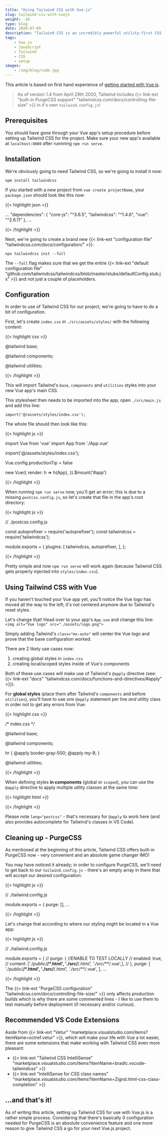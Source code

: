 ```yaml
---
title: "Using Tailwind CSS with Vue.js"
slug: tailwind-css-with-vuejs
weight: -16
type: blog
date: 2020-07-09
description: "Tailwind CSS is an incredibly powerful utility-first CSS framework. It's super easy to set up and makes you very flexible."
tags:
    - Vue.js
    - JavaScript
    - Tailwind
    - CSS
    - setup
images:
    - /img/blog/code.jpg
---
```


This article is based on first hand experience of [getting started with Vue.js](/blog/vuejs-getting-started-in-2020).

> As of version 1.4 from April 29th 2020, Tailwind includes {{< link-ext "built-in PurgeCSS support" "tailwindcss.com/docs/controlling-file-size" >}} in it's own `tailwind.config.js`!

## Prerequisites

You should have gone through your Vue app's setup procedure before setting up Tailwind CSS for the project. Make sure your new app's available at `localhost:8080` after runnning `npm run serve`.

## Installation

We're obviously going to need Tailwind CSS, so we're going to install it now:

`npm install tailwindcss`

If you started with a new project from `vue create projectName`, your `package.json` should look like this now:

{{< highlight json >}}

...
"dependencies": {
  "core-js": "^3.6.5",
  "tailwindcss": "^1.4.6",
  "vue": "^2.6.11"
},
...

{{< /highlight >}}

Next, we're going to create a brand new {{< link-ext "configuration file" "tailwindcss.com/docs/configuration/" >}}:

`npx tailwindcss init --full`

The `--full` flag makes sure that we get the entire {{< link-ext "default configuration file" "github.com/tailwindcss/tailwindcss/blob/master/stubs/defaultConfig.stub.js" >}} and not just a couple of placeholders.

## Configuration

In order to use of Tailwind CSS for our project, we're going to have to do a bit of configuration.

First, let's create `index.css` in `./src/assets/styles/` with the following content:

{{< highlight css >}}

@tailwind base;

@tailwind components;

@tailwind utilities;

{{< /highlight >}}

This will import Tailwind's `base`, `components` and `utilities` styles into your new Vue app's main CSS.

This stylesheet then needs to be imported into the app; open `./src/main.js` and add this line:

`import('@/assets/styles/index.css');`

The whole file should then look like this:

{{< highlight js >}}

import Vue from 'vue'
import App from './App.vue'

import('@/assets/styles/index.css');

Vue.config.productionTip = false

new Vue({
  render: h => h(App),
}).$mount('#app')

{{< /highlight >}}

When running `npm run serve` now, you'll get an error; this is due to a missing `postcss.config.js`, so let's create that file in the app's root directory:

{{< highlight js >}}

// ./postcss.config.js

const autoprefixer = require('autoprefixer');
const tailwindcss = require('tailwindcss');

module.exports = {
  plugins: [
    tailwindcss,
    autoprefixer,
  ],
};

{{< /highlight >}}

Pretty simple and now `npm run serve` will work again (because Tailwind CSS gets properly injected into `styles/index.css`).

## Using Tailwind CSS with Vue

If you haven't touched your Vue app yet, you'll notice the Vue logo has moved all the way to the left; it's not centered anymore due to Tailwind's reset styles.

Let's change that! Head over to your app's `App.vue` and change this line: `<img alt="Vue logo" src="./assets/logo.png">`

Simply adding Tailwind's `class="mx-auto"` will center the Vue logo and prove that the base configuration worked.

There are 2 likely use cases now:

1. creating global styles in `index.css`
2. creating local/scoped styles inside of Vue's components

Both of these use cases will make use of Tailwind's `@apply` directive (see: {{< link-ext "docs" "tailwindcss.com/docs/functions-and-directives/#apply" >}}).

For **global styles** (place them after Tailwind's `components` and before `utilities`), you'll have to use _one_ `@apply` statement per line _and_ utility class in order not to get any errors from Vue:

{{< highlight css >}}

/* index.css */

@tailwind base;

@tailwind components;

hr {
  @apply border-gray-500;
  @apply my-8;
}

@tailwind utilities;

{{< /highlight >}}

When defining styles **in components** (global or `scoped`), you can use the `@apply` directive to apply multiple utility classes at the same time:

{{< highlight html >}}

<style lang="postcss">
  .btn {
    @apply inline-block font-bold rounded-lg shadow-sm px-6 py-2;
  }
</style>

{{< /highlight >}}

Please note `lang="postcss"` - that's necessary for `@apply` to work here (and also provides autocomplete for Tailwind's classes in VS Code).

## Cleaning up - PurgeCSS

As mentioned at the beginning of this article, Tailwind CSS offers built-in PurgeCSS now - very convenient and an absolute game changer IMO!

You may have noticed it already; in order to configure PurgeCSS, we'll need to get back to our `tailwind.config.js` - there's an empty array in there that will accept our desired configuration:

{{< highlight js >}}

// ./tailwind.config.js

module.exports = {
  purge: [],
  ...

{{< /highlight >}}

Let's change that according to where our styling might be located in a Vue app:

{{< highlight js >}}

// ./tailwind.config.js

module.exports = {
  // purge: { //ENABLE TO TEST LOCALLY
  //   enabled: true,
  //   content: ['./public/**/*.html', './src/**/*.html', './src/**/*.vue',],
  // },
  purge: [
    './public/**/*.html',
    './src/**/*.html',
    './src/**/*.vue',
  ],
  ...

{{< /highlight >}}

The {{< link-ext "PurgeCSS configuration" "tailwindcss.com/docs/controlling-file-size/" >}} only affects production builds which is why there are some commented lines - I like to use them to test manually before deployment (if necessary and/or curious).

## Recommended VS Code Extensions

Aside from {{< link-ext "Vetur" "marketplace.visualstudio.com/items?itemName=octref.vetur" >}}, which will make your life with Vue a lot easier, there are some extensions that make working with Tailwind CSS even more pleasant:

- {{< link-ext "Tailwind CSS IntelliSense" "marketplace.visualstudio.com/items?itemName=bradlc.vscode-tailwindcss" >}}
- {{< link-ext "IntelliSense for CSS class names" "marketplace.visualstudio.com/items?itemName=Zignd.html-css-class-completion" >}}

## ...and that's it!

As of writing this article, setting up Tailwind CSS for use with Vue.js is a rather simple process. Considering that there's basically 0 configuration needed for PurgeCSS is an absolute convenience feature and one more reason to give Tailwind CSS a go for your next Vue.js project.